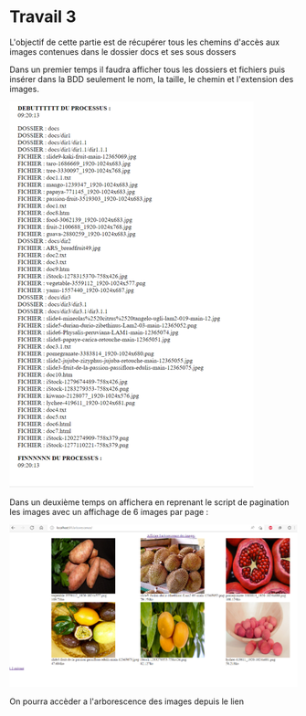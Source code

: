 # Travail 3 

L'objectif de cette partie est de récupérer tous les chemins d'accès aux images contenues dans le dossier docs et ses sous dossers

Dans un premier temps il faudra afficher tous les dossiers et fichiers puis insérer dans la BDD seulement le nom, la taille, le chemin et l'extension des images.

![alt text](rendu_arborescence.png)

Dans un deuxième temps on affichera en reprenant le script de pagination les images avec un affichage de 6 images par page :

![alt text](rendu_images.png)

On pourra accèder a l'arborescence des images depuis le lien 
